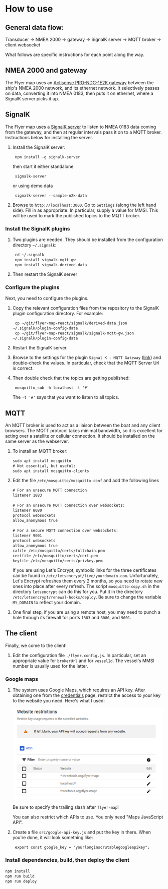 # How to use

## General data flow:

Transducer -> NMEA 2000 -> gateway -> SignalK server -> MQTT broker -> client websocket

What follows are specific instructions for each point along the way.

## NMEA 2000 and gateway

The Flyer map uses an [Actisense PRO-NDC-1E2K
gateway](https://actisense.com/products/pro-ndc-1e2k/) between the ship's NMEA
2000 network, and its ethernet network. It selectively passes on data,
converting it into NMEA 0183, then puts it on ethernet, where a SignalK server
picks it up.

## SignalK

The Flyer map uses a [SignalK server](https://github.com/SignalK/signalk-server)
to listen to NMEA 0183 data coming from the gateway, and then at regular
intervals pass it on to a MQTT broker. Instructions below for installing the
server.

1. Install the SignalK server:

        npm install -g signalk-server

    then start it either standalone

        signalk-server

    or using demo data

        signalk-server --sample-n2k-data

2. Browse to `http://localhost:3000`. Go to `Settings` (along the left hand
   side). Fill in as appropriate. In particular, supply a value for MMSI. This
   will be used to mark the published topics to the MQTT broker.

### Install the SignalK plugins

1. Two plugins are needed. They should be installed from the configuration
   directory `~/.signalk`:

        cd ~/.signalk
        npm install signalk-mqtt-gw
        npm install signalk-derived-data

2. Then restart the SignalK server

### Configure the plugins

Next, you need to configure the plugins.

1. Copy the relevant configuration files from the repository to the SignalK
   plugin configuration directory. For example:

        cp ~/git/flyer-map-react/signalk/derived-data.json ~/.signalk/plugin-config-data
        cp ~/git/flyer-map-react/signalk/signalk-mqtt-gw.json ~/.signalk/plugin-config-data

2. Restart the SignalK server.

3. Browse to the settings for the plugin `Signal K - MQTT
   Gateway` ([link](http://localhost:3000/admin/#/serverConfiguration/plugins/signalk-mqtt-gw))
   and double-check the values. In particular, check that the MQTT Server Url is
   correct.

4. Then double check that the topics are getting published:

        mosquitto_sub -h localhost -t '#'

    The `-t '#'` says that you want to listen to all topics.

## MQTT

An MQTT broker is used to act as a liaison between the boat and any client
browsers. The MQTT protocol takes minimal bandwidth, so it is excellent for
acting over a satellite or cellular connection. It should be installed on the
same server as the webserver.

1. To install an MQTT broker:

    ```
    sudo apt install mosquitto
    # Not essential, but useful:
    sudo apt install mosquitto-clients
    ```

2. Edit the file `/etc/mosquitto/mosquitto.conf` and add the following lines

    ```
    # For an unsecure MQTT connection
    listener 1883
    
    # For an unsecure MQTT connection over websockets:
    listener 8080
    protocol websockets
    allow_anonymous true
    
    # For a secure MQTT connection over websockets:
    listener 9001
    protocol websockets
    allow_anonymous true
    cafile /etc/mosquitto/certs/fullchain.pem
    certfile /etc/mosquitto/certs/cert.pem
    keyfile /etc/mosquitto/certs/privkey.pem
    ```

    If you are using Let's Encrypt, symbolic links for the three certificates can be
    found in `/etc/letsencrypt/live/yourdomain.com`. Unfortunately, Let's Encrypt
    refreshes them every 2 months, so you need to rotate new ones into place after
    every refresh. The script `mosquitto-copy.sh` in the directory `letsencrypt` can
    do this for you. Put it in the directory
    `/etc/letsencrypt/renewal-hooks/deploy`. Be sure to change the variable
    `MY_DOMAIN` to reflect your domain.

3. One final step, if you are using a remote host, you may need to punch a hole
through its firewall for ports `1883` and `8080`, and `9001`.

## The client

Finally, we come to the client!

1. Edit the configuration file `./flyer.config.js`. In particular, set an appropriate
value for `brokerUrl` and for `vesselId`. The vessel's MMSI number is usually
used for the latter.

### Google maps

1. The system uses Google Maps, which requires an API key. After obtaining one from
the [credentials](https://console.cloud.google.com/google/maps-apis/credentials)
page, restrict the access to your key to the website you need. Here's what I
used:

    <img src="./images/website_restrictions.png" alt="Be sure to specify the trailing slash!">
    
    Be sure to specify the trailing slash after `flyer-map`!
    
    You can also restrict which APIs to use. You only need "Maps JavaScript API".

2. Create a file `src/google-api-key.js` and put the key in there. When you're done,
it will look something like:

        export const google_key = "yourlonginscrutablegoogleapikey";

### Install dependencies, build, then deploy the client
    npm install
    npm run build
    npm run deploy
